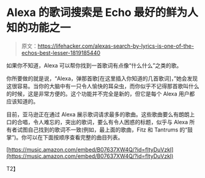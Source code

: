 # Alexa 的歌词搜索是 Echo 最好的鲜为人知的功能之一

> 原文：<https://lifehacker.com/alexas-search-by-lyrics-is-one-of-the-echos-best-lesser-1819185440>

如果你不知道，Alexa 可以帮你找到一首歌词有点像“什么什么”之类的歌。



你所要做的就是说，“Alexa，弹那首歌[在这里插入你知道的几首歌词]，”她会发现这很容易。当你的大脑中有一只令人愉快的耳朵虫，而你似乎不记得那首歌叫什么的时候，这是非常方便的。这个功能并不完全是新的，但它是每个 Alexa 用户都应该知道的。

目前，亚马逊正在通过 Alexa 展示歌词请求最多的歌曲。这些歌曲要么有朗朗上口的合唱，令人难忘的，突出的歌词，要么有令人困惑的标题，似乎与 Alexa 所有者试图自己找到的歌词不一致(例如，最上面的歌曲，Fitz 和 Tantrums 的“鼓掌”)。你可以在下面按顺序查看完整的曲目列表。

[https://music.amazon.com/embed/B07637XW4Q/?id=fltyDuVzkl](https://music.amazon.com/embed/B07637XW4Q/?id=fltyDuVzkl)

T2】